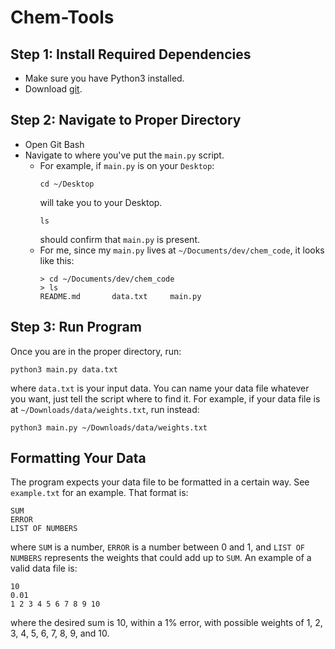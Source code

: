 # Chem-Tools

## Step 1: Install Required Dependencies
* Make sure you have Python3 installed.
* Download [git](https://git-scm.com/downloads).

## Step 2: Navigate to Proper Directory
* Open Git Bash
* Navigate to where you've put the `main.py` script.
    * For example, if `main.py` is on your `Desktop`:
        ```
        cd ~/Desktop
        ```
        will take you to your Desktop.
        ```
        ls
        ```
        should confirm that `main.py` is present.
    * For me, since my `main.py` lives at `~/Documents/dev/chem_code`, it looks like this:
        ```
        > cd ~/Documents/dev/chem_code 
        > ls
        README.md       data.txt     main.py
        ```
## Step 3: Run Program
Once you are in the proper directory, run:
```
python3 main.py data.txt
```
where `data.txt` is your input data. You can name your data file whatever you 
want, just tell the script where to find it. For example, if your data file is 
at `~/Downloads/data/weights.txt`, run instead:
```
python3 main.py ~/Downloads/data/weights.txt
```

## Formatting Your Data
The program expects your data file to be formatted in a certain way. See `example.txt` 
for an example. That format is:
```
SUM
ERROR
LIST OF NUMBERS
```
where `SUM` is a number, `ERROR` is a number between 0 and 1, and `LIST OF NUMBERS` 
represents the weights that could add up to `SUM`. An example of a valid data 
file is:
```
10
0.01
1 2 3 4 5 6 7 8 9 10
```
where the desired sum is 10, within a 1% error, with possible weights of 1, 2, 
3, 4, 5, 6, 7, 8, 9, and 10.